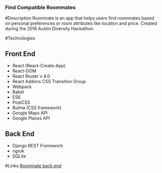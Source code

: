 ### Find Compatible Roommates

#Description
Roominate is an app that helps users find roommates based on personal preferences or room attributes like location and price. Created during the 2016 Austin Diversity Hackathon.

#Technologies

## Front End
- React (React-Create-App)
- React-DOM
- React Router v 4.0
- React Addons CSS Transition Group
- Webpack
- Babel
- ES6
- PostCSS
- Bulma (CSS framework)
- Google Maps API
- Google Places API

## Back End
- Django REST Framework
- ngrok
- SQLite

#Links
[Roominate back end](https://github.com/mbetz08/roominate)
